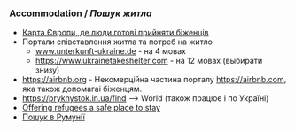 ### Accommodation / _Пошук житла_

* [Карта Європи, де люди готові прийняти біженців](https://icanhelp.host/?fbclid=IwAR0ToiiqUAnlCIA8QsH1goO94-gYy3ZKuL9eW8nYLsE_cPh2F3vjMUgdUnM)
* Портали співставлення житла та потреб на житло
  * www.unterkunft-ukraine.de - на 4 мовах
  * https://www.ukrainetakeshelter.com - на 12 мовах (выбирати знизу)
* https://airbnb.org - Некомерційна частина порталу https://airbnb.com, яка також допомагаі біженцям.
* https://prykhystok.in.ua/find --> World (також працює і по Україні)
* [Offering refugees a safe place to stay](https://www.host4ukraine.com/)
* [Пошук в Румунії](https://www.imobiliare.ro/)
